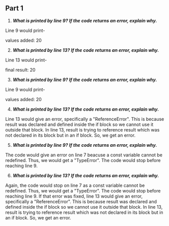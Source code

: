 ## Part 1

1. ***What is printed by line 9? If the code returns an error, explain why.***

Line 9 would print-

values added:  20 

2. ***What is printed by line 13? If the code returns an error, explain why.***

Line 13 would print-

final result:  20


3. ***What is printed by line 9? If the code returns an error, explain why.***

Line 9 would print-

values added:  20 

4. ***What is printed by line 13? If the code returns an error, explain why.***

Line 13 would give an error, specifically a "ReferenceError". This is because result was declared and defined inside the if block so we cannot use it outside that block. In line 13, result is trying to reference result which was not declared in its block but in an if block. So, we get an error. 


5. ***What is printed by line 9? If the code returns an error, explain why.***

The code would give an error on line 7 beacuse a const variable cannot be redefined. Thus, we would get a "TypeError". The code would stop before reaching line 9.   

6. ***What is printed by line 13? If the code returns an error, explain why.***

Again, the code would stop on line 7 as a const variable cannot be redefined. Thus, we would get a "TypeError". The code would stop before reaching line 9.
If that error was fixed, line 13 would give an error, specifically a "ReferenceError". This is because result was declared and defined inside the if block so we cannot use it outside that block. In line 13, result is trying to reference result which was not declared in its block but in an if block. So, we get an error. 

